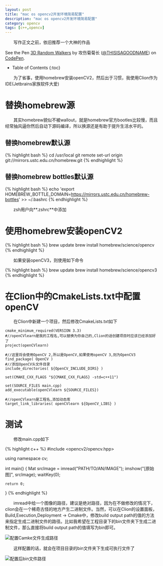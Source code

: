 ```yaml
---
layout: post
title: "mac os opencv2开发环境简易配置"
description: "mac os opencv2开发环境简易配置"
category: opencv
tags: [c++,opencv]
---
```


&#160; &#160; &#160; &#160;写作正文之前，依旧推荐一个大神的作品

<p data-height="268" data-theme-id="0" data-slug-hash="ONRLQN" data-default-tab="result" data-user="THISISAGOODNAME" data-preview="true" class="codepen">See the Pen <a href="http://codepen.io/THISISAGOODNAME/pen/ONRLQN/">3D Random Walkers</a> by 攻伤菊菊长 (<a href="http://codepen.io/THISISAGOODNAME">@THISISAGOODNAME</a>) on <a href="http://codepen.io">CodePen</a>.</p>
<script async src="//assets.codepen.io/assets/embed/ei.js"></script>

<!-- more -->

* Table of Contents
{:toc}

&#160; &#160; &#160; &#160;为了省事，使用homebrew安装openCV2，然后出于习惯，我使用Clion作为IDE(Jetbrains家族软件大爱)

# 替换homebrew源

&#160; &#160; &#160; &#160;其实homebrew貌似不被wallout，就是homebrew官方bootles比较慢，而且经常抽风逼你然后自动下源码编译，所以换源还是有助于提升生活水平的。

## 替换homebrew默认源

{% highlight bash %}
cd /usr/local
git remote set-url origin git://mirrors.ustc.edu.cn/homebrew.git
{% endhighlight %}

## 替换homebrew bottles默认源

{% highlight bash %}
echo 'export HOMEBREW_BOTTLE_DOMAIN=https://mirrors.ustc.edu.cn/homebrew-bottles' >> ~/.bashrc
{% endhighlight %}

&#160; &#160; &#160; &#160;zsh用户向**.zshrc**中添加

# 使用homebrew安装openCV2

{% highlight bash %}
brew update
brew install homebrew/science/opencv
{% endhighlight %}

&#160; &#160; &#160; &#160;如果安装openCV3，则使用如下命令

{% highlight bash %}
brew update
brew install homebrew/science/opencv3
{% endhighlight %}

# 在Clion中的CmakeLists.txt中配置openCV

&#160; &#160; &#160; &#160;在Clion中新建一个项目，然后修改CmakeLists.txt如下

<pre><code>cmake_minimum_required(VERSION 3.3)
#//openCVlearn是我的工程名,可以替换为你自己的,Clion的话创建项目时应该已经添加好了
project(openCVlearn)

#//这里将会使用OpenCV 2,所以是OpenCV,如果使用openCV 3,则为OpenCV3
find_package( OpenCV )
#//添加OpenCV头文件目录
include_directories( ${OpenCV_INCLUDE_DIRS} )

set(CMAKE_CXX_FLAGS "${CMAKE_CXX_FLAGS} -std=c++11")

set(SOURCE_FILES main.cpp)
add_executable(openCVlearn ${SOURCE_FILES})

#//openCVlearn是工程名,添加动态库
target_link_libraries( openCVlearn ${OpenCV_LIBS} )
</code></pre>

# 测试

&#160; &#160; &#160; &#160;修改main.cpp如下

{% highlight c++ %}
#include <opencv2/opencv.hpp>

using namespace cv;

int main() {
    Mat srcImage = imread("PATH/TO/AN/IMAGE");
    imshow("[原始图]", srcImage);
    waitKey(0);

    return 0;
}
{% endhighlight %}


&#160; &#160; &#160; &#160;imread中给一个图像的路径，建议是绝对路径，因为在不做修改的情况下，clion会在一个稀奇古怪的地方产生二进制文件。当然，可以在Clion的设置面板，Build,Execution,Deployment -> Cmake中，修改build output path的值的方法来指定生成二进制文件的路径。比如我希望在工程目录下的bin文件夹下生成二进制文件，那么直接将build output path的值填写为bin即可。

![配置Camke文件生成路径](http://7xqrar.com1.z0.glb.clouddn.com/QQ20160312-0@2x.png)

&#160; &#160; &#160; &#160;这样配置的话，就会在项目目录的bin文件夹下生成可执行文件了

![配置后bin文件路径](http://7xqrar.com1.z0.glb.clouddn.com/QQ20160312-1@2x.png)

